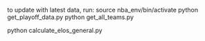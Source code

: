 to update with latest data, run:
source nba_env/bin/activate
python get_playoff_data.py
python get_all_teams.py

python calculate_elos_general.py
